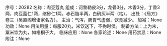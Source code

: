 序号：20282
名称：肉豆蔻丸
组成：诃黎勒皮3分，龙骨3分，木香3分，丁香3两，肉豆蔻仁1两，缩砂仁1两，赤石脂半两，白矾灰半两（枯）。
出处：《局方》卷三（吴直阁增诸家名方）。
主治：气泻，脾胃气虚弱，饮食减少。
加减：None
功效：None
用法用量：每服20丸，米饮送下，不拘时侯。
制备方法：上为末，粟米饮为丸，如梧桐子大。
临床应用：None
各家论述：None
用药禁忌：None
附注：None
